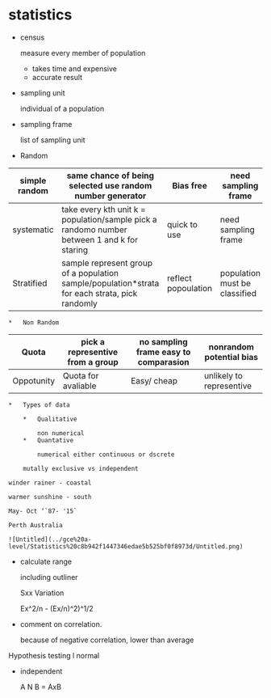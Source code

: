 # statistics

*   census

    measure every member of population

    * takes time and expensive
    * accurate result
*   sampling unit

    individual of a population
*   sampling frame

    list of sampling unit
* Random

| simple random | same chance of being selected use random number generator                                       | Bias free           | need sampling frame           |
| ------------- | ----------------------------------------------------------------------------------------------- | ------------------- | ----------------------------- |
| systematic    | take every kth unit k = population/sample pick a randomo number between 1 and k for staring     | quick to use        | need sampling frame           |
| Stratified    | sample represent group of a population sample/population\*strata for each strata, pick randomly | reflect popoulation | population must be classified |

```
*   Non Random
```

| Quota      | pick a representive from a group | no sampling frame easy to comparasion | nonrandom potential bias |
| ---------- | -------------------------------- | ------------------------------------- | ------------------------ |
| Oppotunity | Quota for avaliable              | Easy/ cheap                           | unlikely to representive |

```
*   Types of data

    *   Qualitative

        non numerical
    *   Quantative

        numerical either continuous or dscrete

    mutally exclusive vs independent

winder rainer - coastal

warmer sunshine - south

May- Oct ‘`87- '15`

Perth Australia

![Untitled](../gce%20a-level/Statistics%20c8b942f1447346edae5b525bf0f8973d/Untitled.png)
```

*   calculate range

    including outliner

    Sxx Variation

    Ex^2/n - (Ex/n)^2)^1/2
*   comment on correlation.

    because of negative correlation, lower than average

Hypothesis testing l normal

*   independent

    A N B = AxB
